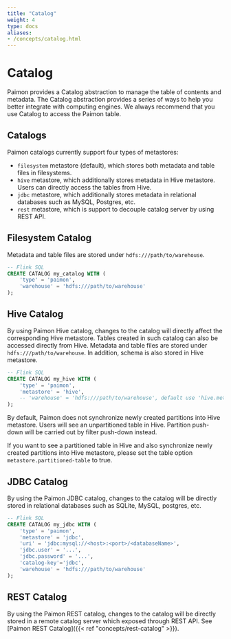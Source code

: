 ```yaml
---
title: "Catalog"
weight: 4
type: docs
aliases:
- /concepts/catalog.html
---
```

<!--
Licensed to the Apache Software Foundation (ASF) under one
or more contributor license agreements.  See the NOTICE file
distributed with this work for additional information
regarding copyright ownership.  The ASF licenses this file
to you under the Apache License, Version 2.0 (the
"License"); you may not use this file except in compliance
with the License.  You may obtain a copy of the License at

  http://www.apache.org/licenses/LICENSE-2.0

Unless required by applicable law or agreed to in writing,
software distributed under the License is distributed on an
"AS IS" BASIS, WITHOUT WARRANTIES OR CONDITIONS OF ANY
KIND, either express or implied.  See the License for the
specific language governing permissions and limitations
under the License.
-->

# Catalog

Paimon provides a Catalog abstraction to manage the table of contents and metadata. The Catalog abstraction provides
a series of ways to help you better integrate with computing engines. We always recommend that you use Catalog to
access the Paimon table.

## Catalogs

Paimon catalogs currently support four types of metastores:

* `filesystem` metastore (default), which stores both metadata and table files in filesystems.
* `hive` metastore, which additionally stores metadata in Hive metastore. Users can directly access the tables from Hive.
* `jdbc` metastore, which additionally stores metadata in relational databases such as MySQL, Postgres, etc.
* `rest` metastore, which is support to decouple catalog server by using REST API.

## Filesystem Catalog

Metadata and table files are stored under `hdfs:///path/to/warehouse`.

```sql
-- Flink SQL
CREATE CATALOG my_catalog WITH (
    'type' = 'paimon',
    'warehouse' = 'hdfs:///path/to/warehouse'
);
```

## Hive Catalog

By using Paimon Hive catalog, changes to the catalog will directly affect the corresponding Hive metastore. Tables
created in such catalog can also be accessed directly from Hive. Metadata and table files are stored under
`hdfs:///path/to/warehouse`. In addition, schema is also stored in Hive metastore.

```sql
-- Flink SQL
CREATE CATALOG my_hive WITH (
    'type' = 'paimon',
    'metastore' = 'hive',
    -- 'warehouse' = 'hdfs:///path/to/warehouse', default use 'hive.metastore.warehouse.dir' in HiveConf
);
```

By default, Paimon does not synchronize newly created partitions into Hive metastore. Users will see an unpartitioned
table in Hive. Partition push-down will be carried out by filter push-down instead.

If you want to see a partitioned table in Hive and also synchronize newly created partitions into Hive metastore,
please set the table option `metastore.partitioned-table` to true.

## JDBC Catalog

By using the Paimon JDBC catalog, changes to the catalog will be directly stored in relational databases such as SQLite,
MySQL, postgres, etc.

```sql
-- Flink SQL
CREATE CATALOG my_jdbc WITH (
    'type' = 'paimon',
    'metastore' = 'jdbc',
    'uri' = 'jdbc:mysql://<host>:<port>/<databaseName>',
    'jdbc.user' = '...', 
    'jdbc.password' = '...', 
    'catalog-key'='jdbc',
    'warehouse' = 'hdfs:///path/to/warehouse'
);
```
## REST Catalog
By using the Paimon REST catalog, changes to the catalog will be directly stored in a remote catalog server which exposed through REST API.
See [Paimon REST Catalog]({{< ref "concepts/rest-catalog" >}}).
